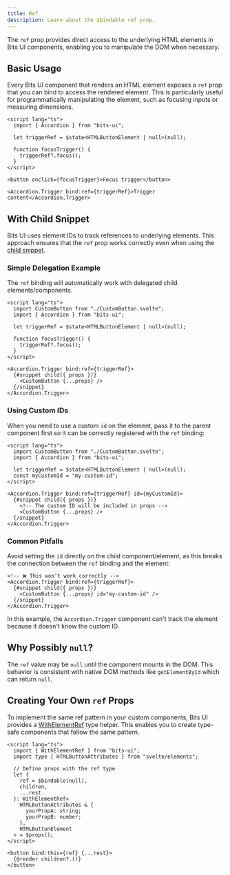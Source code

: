 ```yaml
---
title: Ref
description: Learn about the $bindable ref prop.
---
```


The `ref` prop provides direct access to the underlying HTML elements in Bits UI components, enabling you to manipulate the DOM when necessary.

## Basic Usage

Every Bits UI component that renders an HTML element exposes a `ref` prop that you can bind to access the rendered element. This is particularly useful for programmatically manipulating the element, such as focusing inputs or measuring dimensions.

```svelte
<script lang="ts">
  import { Accordion } from "bits-ui";

  let triggerRef = $state<HTMLButtonElement | null>(null);

  function focusTrigger() {
    triggerRef?.focus();
  }
</script>

<button onclick={focusTrigger}>Focus trigger</button>

<Accordion.Trigger bind:ref={triggerRef}>Trigger content</Accordion.Trigger>
```

## With Child Snippet

Bits UI uses element IDs to track references to underlying elements. This approach ensures that the `ref` prop works correctly even when using the [child snippet](/docs/child-snippet).

### Simple Delegation Example

The `ref` binding will automatically work with delegated child elements/components.

```svelte
<script lang="ts">
  import CustomButton from "./CustomButton.svelte";
  import { Accordion } from "bits-ui";

  let triggerRef = $state<HTMLButtonElement | null>(null);

  function focusTrigger() {
    triggerRef?.focus();
  }
</script>

<Accordion.Trigger bind:ref={triggerRef}>
  {#snippet child({ props })}
    <CustomButton {...props} />
  {/snippet}
</Accordion.Trigger>
```

### Using Custom IDs

When you need to use a custom `id` on the element, pass it to the parent component first so it can be correctly registered with the `ref` binding:

```svelte
<script lang="ts">
  import CustomButton from "./CustomButton.svelte";
  import { Accordion } from "bits-ui";

  let triggerRef = $state<HTMLButtonElement | null>(null);
  const myCustomId = "my-custom-id";
</script>

<Accordion.Trigger bind:ref={triggerRef} id={myCustomId}>
  {#snippet child({ props })}
    <!-- The custom ID will be included in props -->
    <CustomButton {...props} />
  {/snippet}
</Accordion.Trigger>
```

### Common Pitfalls

Avoid setting the `id` directly on the child component/element, as this breaks the connection between the `ref` binding and the element:

```svelte
<!-- ❌ This won't work correctly -->
<Accordion.Trigger bind:ref={triggerRef}>
  {#snippet child({ props })}
    <CustomButton {...props} id="my-custom-id" />
  {/snippet}
</Accordion.Trigger>
```

In this example, the `Accordion.Trigger` component can't track the element because it doesn't know the custom ID.

## Why Possibly `null`?

The `ref` value may be `null` until the component mounts in the DOM. This behavior is consistent with native DOM methods like `getElementById` which can return `null`.

## Creating Your Own `ref` Props

To implement the same ref pattern in your custom components, Bits UI provides a [WithElementRef](/docs/type-helpers/with-element-ref) type helper. This enables you to create type-safe components that follow the same pattern.

```svelte
<script lang="ts">
  import { WithElementRef } from "bits-ui";
  import type { HTMLButtonAttributes } from "svelte/elements";

  // Define props with the ref type
  let {
    ref = $bindable(null),
    children,
    ...rest
  }: WithElementRef<
    HTMLButtonAttributes & {
      yourPropA: string;
      yourPropB: number;
    },
    HTMLButtonElement
  > = $props();
</script>

<button bind:this={ref} {...rest}>
  {@render children?.()}
</button>
```
